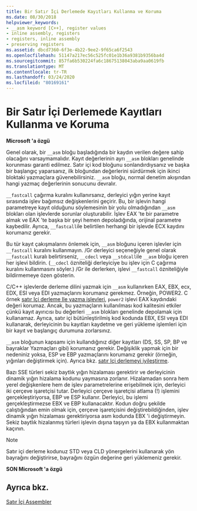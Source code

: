 ```yaml
---
title: Bir Satır İçi Derlemede Kayıtları Kullanma ve Koruma
ms.date: 08/30/2018
helpviewer_keywords:
- __asm keyword [C++], register values
- inline assembly, registers
- registers, inline assembly
- preserving registers
ms.assetid: dbcd7360-6f3e-4b22-9ee2-9f65ca6f2543
ms.openlocfilehash: 51147a217ec56c525fc01e1b36a9381b9356ba4d
ms.sourcegitcommit: 857fa6b530224fa6c18675138043aba9aa0619fb
ms.translationtype: MT
ms.contentlocale: tr-TR
ms.lasthandoff: 03/24/2020
ms.locfileid: "80169161"
---
```

# <a name="using-and-preserving-registers-in-inline-assembly"></a>Bir Satır İçi Derlemede Kayıtları Kullanma ve Koruma

**Microsoft 'a özgü**

Genel olarak, bir `__asm` bloğu başladığında bir kaydın verilen değere sahip olacağını varsaymamalıdır. Kayıt değerlerinin ayrı `__asm` blokları genelinde korunması garanti edilmez. Satır içi kod bloğunu sonlandırdıysanız ve başka bir başlangıç yaparsanız, ilk bloğundan değerlerini sürdürmek için ikinci bloktaki yazmaçlara güvenebilirsiniz. `__asm` bloğu, normal denetim akışından hangi yazmaç değerlerinin sonucunu devralır.

`__fastcall` çağırma kuralını kullanırsanız, derleyici yığın yerine kayıt sırasında işlev bağımsız değişkenlerini geçirir. Bu, bir işlevin hangi parametreye kayıt olduğunu söylemesinin bir yolu olmadığından `__asm` blokları olan işlevlerde sorunlar oluşturabilir. İşlev EAX 'te bir parametre almak ve EAX 'te başka bir şeyi hemen depoladığında, orijinal parametre kaybedilir. Ayrıca, `__fastcall`ile belirtilen herhangi bir işlevde ECX kaydını korumanız gerekir.

Bu tür kayıt çakışmalarını önlemek için, `__asm` bloğunu içeren işlevler için `__fastcall` kuralını kullanmayın. /Gr derleyici seçeneğiyle genel olarak `__fastcall` kuralı belirtirseniz, `__cdecl` veya `__stdcall`ile `__asm` bloğu içeren her işlevi bildirin. (`__cdecl` özniteliği derleyiciye bu işlev için C çağırma kuralını kullanmasını söyler.) /Gr ile derlerken, işlevi `__fastcall` özniteliğiyle bildirmemeye özen gösterin.

C/C++ işlevlerde derleme dilini yazmak için `__asm` kullanırken EAX, EBX, ecx, EDX, ESI veya EDI yazmaçlarını korumanız gerekmez. Örneğin, POWER2. C örnek [satır Içi derleme Ile yazma işlevleri](../../assembler/inline/writing-functions-with-inline-assembly.md), `power2` işlevi EAX kaydındaki değeri korumaz. Ancak, bu yazmaçların kullanılması kod kalitesini etkiler çünkü kayıt ayırıcısı bu değerleri `__asm` blokları genelinde depolamak için kullanamaz. Ayrıca, satır içi bütünleştirilmiş kod kodunda EBX, ESI veya EDI kullanarak, derleyicinin bu kayıtları kaydetme ve geri yükleme işlemleri için bir kayıt ve başlangıç durumuna zorlarsınız.

`__asm` bloğunun kapsamı için kullandığınız diğer kayıtları (DS, SS, SP, BP ve bayraklar Yazmaçları gibi) korumanız gerekir. Değişiklik yapmak için bir nedeniniz yoksa, ESP ve EBP yazmaçlarını korumanız gerekir (örneğin, yığınları değiştirmek için). Ayrıca bkz. [satır Içi derlemeyi iyileştirme](../../assembler/inline/optimizing-inline-assembly.md).

Bazı SSE türleri sekiz baytlık yığın hizalaması gerektirir ve derleyicinin dinamik yığın hizalama kodunu yaymasına zorlanır. Hizalamadan sonra hem yerel değişkenlere hem de işlev parametrelerine erişebilmek için, derleyici iki çerçeve işaretçisi tutar.  Derleyici çerçeve işaretçisi atlama (!) işlemini gerçekleştiriyorsa, EBP ve ESP kullanır.  Derleyici, bu işlemi gerçekleştirmezse EBX ve EBP kullanacaktır. Kodun doğru şekilde çalıştığından emin olmak için, çerçeve işaretçisini değiştirebildiğinden, işlev dinamik yığın hizalaması gerektiriyorsa asm kodunda EBX 'i değiştirmeyin. Sekiz baytlık hizalanmış türleri işlevin dışına taşıyın ya da EBX kullanmaktan kaçının.

> [!NOTE]
>  Satır içi derleme kodunuz STD veya CLD yönergelerini kullanarak yön bayrağını değiştirirse, bayrağını özgün değerine geri yüklemeniz gerekir.

**SON Microsoft 'a özgü**

## <a name="see-also"></a>Ayrıca bkz.

[Satır İçi Assembler](../../assembler/inline/inline-assembler.md)<br/>
